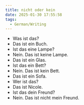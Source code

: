 ```yaml
---
title: nicht oder kein
date: 2025-01-30 17:55:58
tags:
  - German/Writing
---
```

- Was ist das?
- Das ist ein Buch.
- Ist das eine Lampe?
- Nein. Das ist keine Lampe.
- Das ist ein Glas.
- Ist das ein Bett?
- Nein. Das ist kein Bett.
- Das ist ein Sofa.
- Wer ist das?
- Das ist Nicole.
- Ist das dein Freund?
- Nein. Das ist nicht mein Freund.
